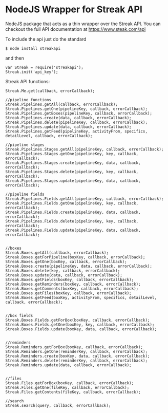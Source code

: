 NodeJS Wrapper for Streak API
================

NodeJS package that acts as a thin wrapper over the Streak API. You can checkout the full API documentation at https://www.steak.com/api

To include the api just do the standard

    $ node install streakapi

and then

    var Streak = require('streakapi');
    Streak.init('api_key');

Streak API functions:

    Streak.Me.get(callback, errorCallback);

    //pipeline functions
	Streak.Pipelines.getAll(callback, errorCallback);
	Streak.Pipelines.getOne(pipelineKey, callback, errorCallback);
	Streak.Pipelines.getBoxes(pipelineKey, callback, errorCallback);
	Streak.Pipelines.create(data, callback, errorCallback);
	Streak.Pipelines.delete(pipelineKey, callback, errorCallback);
	Streak.Pipelines.update(data, callback, errorCallback);
	Streak.Pipelines.getFeed(pipelineKey, activityFrom, specifics, detailLevel, callback, errorCallback);

	//pipeline stages
	Streak.Pipelines.Stages.getAll(pipelineKey, callback, errorCallback);
	Streak.Pipelines.Stages.getOne(pipelineKey, key, callback, errorCallback);
	Streak.Pipelines.Stages.create(pipelineKey, data, callback, errorCallback);
	Streak.Pipelines.Stages.delete(pipelineKey, key, callback, errorCallback);
	Streak.Pipelines.Stages.update(pipelineKey, data, callback, errorCallback);

	//pipeline fields
	Streak.Pipelines.Fields.getAll(pipelineKey, callback, errorCallback);
	Streak.Pipelines.Fields.getOne(pipelineKey, key, callback, errorCallback);
	Streak.Pipelines.Fields.create(pipelineKey, data, callback, errorCallback);
	Streak.Pipelines.Fields.delete(pipelineKey, key, callback, errorCallback);
	Streak.Pipelines.Fields.update(pipelineKey, data, callback, errorCallback);


	//boxes
	Streak.Boxes.getAll(callback, errorCallback);
	Streak.Boxes.getForPipeline(boxKey, callback, errorCallback);
	Streak.Boxes.getOne(boxKey, callback, errorCallback);
	Streak.Boxes.create(pipelineKey, data, callback, errorCallback);
	Streak.Boxes.delete(key, callback, errorCallback);
	Streak.Boxes.update(data, callback, errorCallback);
	Streak.Boxes.getFields(boxKey, callback, errorCallback);
	Streak.Boxes.getReminders(boxKey, callback, errorCallback);
	Streak.Boxes.getComments(boxKey, callback, errorCallback);
	Streak.Boxes.getFiles(boxKey, callback, errorCallback);
	Streak.Boxes.getFeed(boxKey, activityFrom, specifics, detailLevel, callback, errorCallback);


	//box fields
	Streak.Boxes.Fields.getForBox(boxKey, callback, errorCallback);
	Streak.Boxes.Fields.getOne(boxKey, key, callback, errorCallback);
	Streak.Boxes.Fields.update(boxKey, data, callback, errorCallback);


	//reminders
	Streak.Reminders.getForBox(boxKey, callback, errorCallback);
	Streak.Reminders.getOne(reminderKey, callback, errorCallback);
	Streak.Reminders.create(boxKey, data, callback, errorCallback);
	Streak.Reminders.delete(reminderKey, callback, errorCallback);
	Streak.Reminders.update(data, callback, errorCallback);


	//files
	Streak.Files.getForBox(boxKey, callback, errorCallback);
	Streak.Files.getOne(fileKey, callback, errorCallback);
	Streak.Files.getContents(fileKey, callback, errorCallback);

	//search
	Streak.search(query, callback, errorCallback);